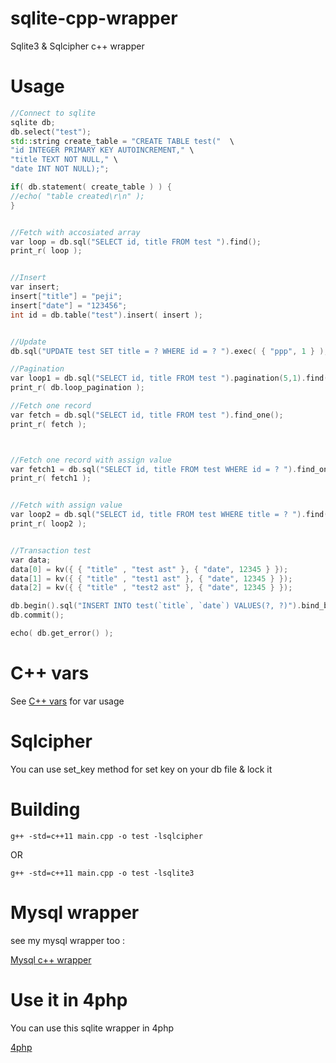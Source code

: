 # sqlite-cpp-wrapper
Sqlite3 & Sqlcipher c++ wrapper

# Usage

```c++
//Connect to sqlite
sqlite db;
db.select("test");
std::string create_table = "CREATE TABLE test("  \
"id INTEGER PRIMARY KEY AUTOINCREMENT," \
"title TEXT NOT NULL," \
"date INT NOT NULL);";

if( db.statement( create_table ) ) {
//echo( "table created\r\n" );
}


//Fetch with accosiated array
var loop = db.sql("SELECT id, title FROM test ").find();
print_r( loop );


//Insert
var insert;
insert["title"] = "peji";
insert["date"] = "123456";
int id = db.table("test").insert( insert );


//Update
db.sql("UPDATE test SET title = ? WHERE id = ? ").exec( { "ppp", 1 } );

//Pagination
var loop1 = db.sql("SELECT id, title FROM test ").pagination(5,1).find();
print_r( db.loop_pagination );

//Fetch one record
var fetch = db.sql("SELECT id, title FROM test ").find_one();
print_r( fetch );



//Fetch one record with assign value
var fetch1 = db.sql("SELECT id, title FROM test WHERE id = ? ").find_one( { 1 } );
print_r( fetch1 );


//Fetch with assign value
var loop2 = db.sql("SELECT id, title FROM test WHERE title = ? ").find( { "test" } );
print_r( loop2 );


//Transaction test
var data;
data[0] = kv({ { "title" , "test ast" }, { "date", 12345 } });
data[1] = kv({ { "title" , "test1 ast" }, { "date", 12345 } });
data[2] = kv({ { "title" , "test2 ast" }, { "date", 12345 } });

db.begin().sql("INSERT INTO test(`title`, `date`) VALUES(?, ?)").bind_bulk( data );
db.commit();

echo( db.get_error() );
```

# C++ vars
See [C++ vars](https://github.com/pejman-hkh/cpp-vars) for var usage

# Sqlcipher
You can use set_key method for set key on your db file & lock it

# Building
```
g++ -std=c++11 main.cpp -o test -lsqlcipher
```
OR

```
g++ -std=c++11 main.cpp -o test -lsqlite3
```
# Mysql wrapper
see my mysql wrapper too :

[Mysql c++ wrapper](https://github.com/pejman-hkh/mysql-cpp-wrapper)

# Use it in 4php

You can use this sqlite wrapper in 4php

[4php](https://github.com/pejman-hkh/4php)
